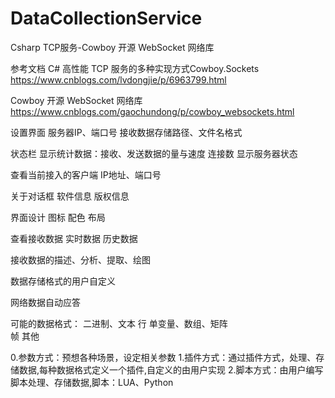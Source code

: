 # DataCollectionService
Csharp TCP服务-Cowboy 开源 WebSocket 网络库

参考文档
C# 高性能 TCP 服务的多种实现方式Cowboy.Sockets
https://www.cnblogs.com/lvdongjie/p/6963799.html

Cowboy 开源 WebSocket 网络库
https://www.cnblogs.com/gaochundong/p/cowboy_websockets.html

设置界面 
    服务器IP、端口号
    接收数据存储路径、文件名格式

状态栏
    显示统计数据：接收、发送数据的量与速度
                  连接数
	显示服务器状态

查看当前接入的客户端
    IP地址、端口号

关于对话框
软件信息
版权信息

界面设计
图标
配色
布局

查看接收数据
    实时数据
    历史数据

接收数据的描述、分析、提取、绘图
	
数据存储格式的用户自定义

网络数据自动应答

可能的数据格式：
	二进制、文本
	行
	单变量、数组、矩阵	
	帧
	其他

0.参数方式：预想各种场景，设定相关参数
1.插件方式：通过插件方式，处理、存储数据,每种数据格式定义一个插件,自定义的由用户实现
2.脚本方式：由用户编写脚本处理、存储数据,脚本：LUA、Python

